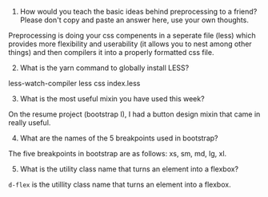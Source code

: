 <!-- Answers to the Self Study Questions go here -->

1. How would you teach the basic ideas behind preprocessing to a friend?  Please don't copy and paste an answer here, use your own thoughts.

Preprocessing is doing your css compenents in a seperate file (less) which provides more flexibility and userability (it allows you to nest among other things) and then compilers it into a properly formatted css file.

2. What is the yarn command to globally install LESS?

less-watch-compiler less css index.less

3. What is the most useful mixin you have used this week?

On the resume project (bootstrap I), I had a button design mixin that came in really useful.

4. What are the names of the 5 breakpoints used in bootstrap?

The five breakpoints in bootstrap are as follows: xs, sm, md, lg, xl.

5. What is the utility class name that turns an element into a flexbox?

`d-flex` is the utillity class name that turns an element into a flexbox.

